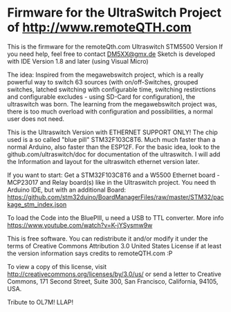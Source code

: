 # Firmware for the UltraSwitch Project of http://www.remoteQTH.com
This is the firmware for the remoteQth.com Ultraswitch STM5500 Version
If you need help, feel free to contact DM5XX@gmx.de
Sketch is developed with IDE Version 1.8 and later (using Visual Micro)

The idea:
Inspired from the megawebswitch project, which is a really powerful way to switch 63 sources (with on/off-Switches, grouped switches, latched switching with configurable time, switching restirctions and configurable excludes - using SD-Card for configuration), the ultraswitch was born.
The learning from the megawebswitch project was, there is too much overload with configuration and possibilities, a normal user does not need.

This is the Ultraswitch Version with ETHERNET SUPPORT ONLY! The chip used is a so called "blue pill" STM32F103C8T6. Much much faster than a normal Arduino, also faster than the ESP12F. For the basic idea, look to the github.com/ultraswitch/doc for documentation of the ultraswitch. I will add the Information and layout for the ultraswitch ethernet version later.

If you want to start: Get a STM32F103C8T6 and a W5500 Ethernet board - MCP23017 and Relay board(s) like in the Ultraswitch project.
You need th Arduino IDE, but with an additional Board: https://github.com/stm32duino/BoardManagerFiles/raw/master/STM32/package_stm_index.json

To load the Code into the BluePIll, u need a USB to TTL converter. More info https://www.youtube.com/watch?v=K-jYSysmw9w


This is free software. You can redistribute it and/or modify it under the terms of Creative Commons Attribution 3.0 United States License if at least the version information says credits to remoteQTH.com :P

To view a copy of this license, visit http://creativecommons.org/licenses/by/3.0/us/ 
or send a letter to Creative Commons, 171 Second Street, Suite 300, San Francisco, California, 94105, USA.

Tribute to OL7M!
LLAP!
